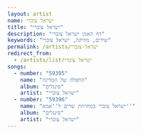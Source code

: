 ```yaml
---
layout: artist
name: ישראל צוברי
title: "ישראל צוברי"
description: "דף האמן ישראל צוברי"
keywords: "שירים, מוזיקה, ישראל צוברי"
permalink: /artists/ישראל-צוברי
redirect_from:
  - /artists/list/ישראל צוברי
songs:
  - number: "59395"
    name: "החפלה של המדינה"
    album: "סינגלים"
    artist: "ישראל צוברי"
  - number: "59396"
    name: "ישראל צוברי במחרוזת שרים ל''אמא''"
    album: "סינגלים"
    artist: "ישראל צוברי"
---
```

